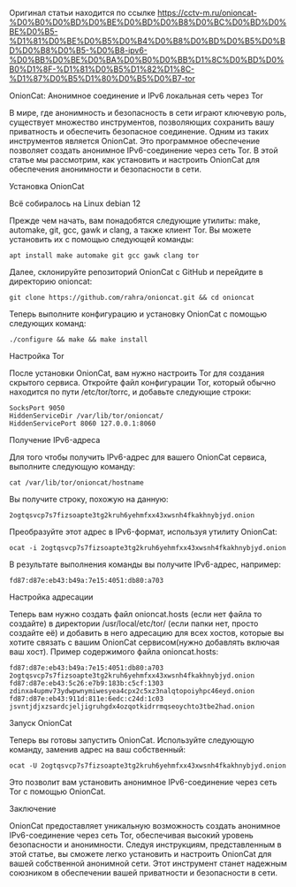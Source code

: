 Оригинал статьи находится по ссылке https://cctv-m.ru/onioncat-%D0%B0%D0%BD%D0%BE%D0%BD%D0%B8%D0%BC%D0%BD%D0%BE%D0%B5-%D1%81%D0%BE%D0%B5%D0%B4%D0%B8%D0%BD%D0%B5%D0%BD%D0%B8%D0%B5-%D0%B8-ipv6-%D0%BB%D0%BE%D0%BA%D0%B0%D0%BB%D1%8C%D0%BD%D0%B0%D1%8F-%D1%81%D0%B5%D1%82%D1%8C-%D1%87%D0%B5%D1%80%D0%B5%D0%B7-tor


OnionCat: Анонимное соединение и IPv6 локальная сеть через Tor

В мире, где анонимность и безопасность в сети играют ключевую роль, существует множество инструментов, позволяющих сохранить вашу приватность и обеспечить безопасное соединение. Одним из таких инструментов является OnionCat. Это программное обеспечение позволяет создать анонимное IPv6-соединение через сеть Tor. В этой статье мы рассмотрим, как установить и настроить OnionCat для обеспечения анонимности и безопасности в сети.

Установка OnionCat

Всё собиралось на Linux debian 12

Прежде чем начать, вам понадобятся следующие утилиты: make, automake, git, gcc, gawk и clang, а также клиент Tor. Вы можете установить их с помощью следующей команды:

    apt install make automake git gcc gawk clang tor

Далее, склонируйте репозиторий OnionCat с GitHub и перейдите в директорию onioncat:

    git clone https://github.com/rahra/onioncat.git && cd onioncat

Теперь выполните конфигурацию и установку OnionCat с помощью следующих команд:

    ./configure && make && make install

Настройка Tor

После установки OnionCat, вам нужно настроить Tor для создания скрытого сервиса. Откройте файл конфигурации Tor, который обычно находится по пути /etc/tor/torrc, и добавьте следующие строки:

    SocksPort 9050
    HiddenServiceDir /var/lib/tor/onioncat/
    HiddenServicePort 8060 127.0.0.1:8060

Получение IPv6-адреса

Для того чтобы получить IPv6-адрес для вашего OnionCat сервиса, выполните следующую команду:

    cat /var/lib/tor/onioncat/hostname

Вы получите строку, похожую на данную:

    2ogtqsvcp7s7fizsoapte3tg2kruh6yehmfxx43xwsnh4fkakhnybjyd.onion

Преобразуйте этот адрес в IPv6-формат, используя утилиту OnionCat:

    ocat -i 2ogtqsvcp7s7fizsoapte3tg2kruh6yehmfxx43xwsnh4fkakhnybjyd.onion

В результате выполнения команды вы получите IPv6-адрес, например:

    fd87:d87e:eb43:b49a:7e15:4051:db80:a703

Настройка адресации

Теперь вам нужно создать файл onioncat.hosts (если нет файла то создайте) в директории /usr/local/etc/tor/ (если папки нет, просто создайте её) и добавить в него адресацию для всех хостов, которые вы хотите связать с вашим OnionCat сервисом(нужно добавлять включая ваш хост). Пример содержимого файла onioncat.hosts:

    fd87:d87e:eb43:b49a:7e15:4051:db80:a703 2ogtqsvcp7s7fizsoapte3tg2kruh6yehmfxx43xwsnh4fkakhnybjyd.onion
    fd87:d87e:eb43:5c26:e7b9:183b:c5cf:1303 zdinxa4upmv73ydwpwnymiwesyea4cpx2c5xz3nalqtopoiyhpc46eyd.onion
    fd87:d87e:eb43:911d:811e:6edc:c24d:1c03 jsvntjdjxzsardcjeljigruhgdx4ozqotkidrrmqseoychto3tbe2had.onion

Запуск OnionCat

Теперь вы готовы запустить OnionCat. Используйте следующую команду, заменив адрес на ваш собственный:

    ocat -U 2ogtqsvcp7s7fizsoapte3tg2kruh6yehmfxx43xwsnh4fkakhnybjyd.onion


Это позволит вам установить анонимное IPv6-соединение через сеть Tor с помощью OnionCat.

Заключение

OnionCat предоставляет уникальную возможность создать анонимное IPv6-соединение через сеть Tor, обеспечивая высокий уровень безопасности и анонимности. Следуя инструкциям, представленным в этой статье, вы сможете легко установить и настроить OnionCat для вашей собственной анонимной сети. Этот инструмент станет надежным союзником в обеспечении вашей приватности и безопасности в сети.
